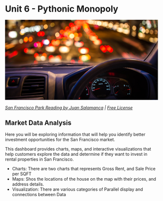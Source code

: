 # Unit 6 - Pythonic Monopoly

![San Francisco Park Reading](Images/download.jpg)

*[San Francisco Park Reading by Juan Salamanca](https://www.pexels.com/photo/park-san-francisco-reading-61109/) | [Free License](https://www.pexels.com/photo-license/)*

## Market Data Analysis

Here you will be exploring information that will help you identify better investment opportunities for the San Francisco market. 

This dashboard provides charts, maps, and interactive visualizations that help customers explore the data and determine if they want to invest in rental properties in San Francisco.

* Charts: There are two charts that represents Gross Rent, and Sale Price per SQFT
* Maps: Shos the locations of the house on the map with their prices, and address details.
* Visualization: There are various categories of Parallel display and connections between Data